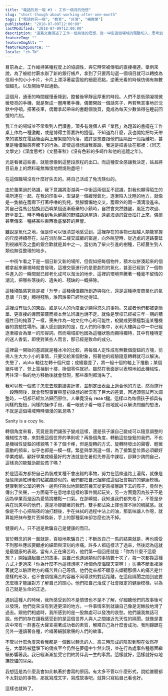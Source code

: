 ```yaml
---
title: "電話的另一端 #3 - 工作一個月的短想"
slug: "short-though-about-working-after-one-month"
tags: ["電話的另一端", "教育", "台灣", "補教業"]
publishedAt: "2018-07-09T12:00:00"
lastModified: "2018-07-09T12:00:00"
description: "這篇文章講述了工作一個月後的短想，從一中街這個場域的殘酷切入，思考到底是什麼導致了這件事，又是什麼蘊釀出了「升學」本身的殘酷氛圍。於最終回歸自身，思考我到底在追尋什麼"
featureImg: ""
featureImgAlt: ""
featureImgSource: ""
locale: "zh-TW"
---
```


目前為止，工作維持某種程度上的協調性，與它時常被傳唱的直接相連。舉例來說，為了被給付薪水辦了新的銀行帳戶，拿到了只要再勾選一個項目就可以轉換為信用卡的小小卡片，卡片上漂浮著星雲般的細密亮點，逆著光看的時候彷彿有無數個細孔。以及開始早起通勤。

這個月，通車的時間緩慢垂降到，飽餐後寧靜且厚重的時段。人們不是低頭凝視微微發亮的手機，就是聚成一圈用著手機，偶爾開啟一個話夾子，再若無其事地於沈默中停頓。搭著夜車，偶爾拿起帶來的書翻個幾頁，竟成為每天少數值得在睡前回憶的片刻。

我工作的場域並不常看到人們讀書，頂多有幾個人把「業務」為題首的書擺在工作桌上作為一種激勵，或是博得主管嘉許的捷徑。不知道為什麼，我也開始把每天帶來的書放在電話後面與上層架間的角落，或許是想要跟他們區隔出一段距離吧，甚至是種優越感奔騰下的行為。即使這樣想讓我害躁，我還是把書放在那裡：《同志文學史》《深度思考》《文藝春秋》《沒有色彩的多崎作和他的巡禮之年》。

光是看著這些書，就能想像到這整段旅程的出口。而這種安全感讓我決定，姑且將目前身上的燃料毫無悔恨地燃燒殆盡吧！

在這個職場沒有什麼好失去的。將自己活成了免洗筷似的。

由於苗栗過於熟識，我下意識將澎湖與一中街這兩個互不認識，對我也顯得陌生的場所連在一起。在我的印象中，澎湖是一個緩慢氧化，逐漸陷入沈睡的地方，就像是一隻躺在簷廊下打著呼嚕的狗兒，雙腳慵懶地交叉，簷廊外的雨一滴滴潑進來。將自己從馬公抽換到西嶼某個逐漸廢棄的小鎮時，自然會突然甦醒，風狂力吹過、野草蔓生、時不時看到毛色鮮麗的野貓跳過屋頂，遠處海濤的聲音拍打上來，偶爾甚至傳來一種將某些東西徹底擊碎的巨響。

雖說是氧化之地，但是你可以很清楚地感受到，這裡存在的事物已超越人類能掌握的尺度持續存在。站在消防隊二樓交誼廳的窗邊，向外眺望時，從近處的道路蔓延到視線所及之盡的銀合歡就是其中之一。當初為了柴火引進的樹種，已經蔓生到人類也無從整理的地步。

一中街乍看之下是一個日新又新的場所，但假如把每個物件，積木似拼湊起來的個體拿起來審視時就會發現，這裡交替進行的是更劇烈的氧化，甚至已經到了一個物件進入的一瞬間就已經老化成可以淘汰的地步。這裡的環境奔騰著一種毫不留情的潮流，把哪些落後的、遺失的、殘缺的一概掃除。

這種殘酷感究竟是被「升學」這種價值觀所創造與強化，還是這種極度商業化的氣息讓「升學」顯得殘酷，誰因誰果已經無從得知。

這裡沒有恆久的東西，或是以人的角度至少顯得悠久的事物。又或者他們都被更簡單、更直接的導因蒙蔽而根本無法辨識也說不定。就像是學校已經被三年一期的積極性目的掩蓋了一樣，喪失作為一地文化中心的可能性，蛻變成更積極製造某種機器的實驗性場所。讓人感到諷刺的是，在人們的印象中，水利大樓與台中一中已經逐漸結合為單一的形容詞。然而場域卻也因為這種狀態而顯得獨特，其中有種特定的迷人香氣，即使對某些人而言，那已經是致命的成分。

這裡最一開始的基調就是種冰冷的比較，將每個人定性成有無數個旋鈕的方塊，彷彿人生大大小小的事情，只要交給某個對象，照著他的經驗隨意轉轉就可以解決。失戀了，alpha 軸往左轉十個尺度；成績變差了，將一組十個的軸上下推動；某個組件壞了，登上電梯到十樓，換個零件就好。雖然在表面足以表現地如此機械性，再往深一點的地方移動後就會發現，那些準則都消失了。

我可以教一個孩子怎麼去規劃讀書計畫，並制定出表面上適合他的方法，然而施行一段時間後，就會發現事實與當初設想的狀況有了巨大的差異，回過頭嘗試再次調整時，一切都已經無法歸回原位。人畢竟沒有 rese t鍵。這樣以為每個孩子都具有同樣的旋鈕，同樣的操作手冊，看一眼孩子看一眼手冊地就可以解決問題的想法，不就是這個場域時時瀰漫的氣息嗎？

Sanity is a cozy lie.

轉個角度來看，究竟是我們讓孩子變成這樣，還是孩子讓自己變成可以隨意調整的機械性方塊，來對應這個世界的準則呢？再換個角度，轉動這些旋鈕的我們，不也是機械性旋鈕的樣貌嗎？多了個卡榫，但是旋轉的方式、旋轉時發出的聲響、輕微震動的頻率，似乎也都是一模一樣。繁星與學測選一個，為了搶繁星位置必須顧好學業成績，顧好學業成績最好的方法就是在暑假先修高中課程，卻鮮少詢問自己，這樣真的能幫助那些孩子嗎？

於是這兩方都把自己偽裝成某種不會出錯的事物，努力在這條道路上漫爬，就像是蛞蝓爬過紅磚後的粘膩痕跡似的。我們都把自己捆綁成這個社會期許的健康模樣。健康到辦公室的另外一邊狗仔隊似地聊起前幾天從更高樓層跳下去的孩子，竟然也傳出了笑聲，一方面毫不在意地拿這樣的事件開起玩笑，另一方面竟因為孩子不是因為學業而是因為愛情跳樓鬆一口氣。在那瞬間，我知道我們都失格了，不管是參與在玩笑中的他們，還是冷靜聽著的我們，雙手都沾染上揮也揮不掉的稠膩感。就像是不小心把隔夜的油打翻後，手在抹拭的過程中沾上的油，那氣味讓人作噁，就算能把抹布整片丟掉換新，手上的那種氣味卻怎麼也洗不掉。

健康的人，只不過是欺騙自己是健康的而已。

習於轉念的另一面就是，百般地欺騙自己；不斷放自己一馬的結果就是，再也感受不到那些應該要顧慮的細節與深刻的疼痛。許多人都這樣活了過來，然後認為這就是最健康的表現。當有人正在痛苦時，他們第一個回應就是：「你為什麼不這麼想？」開始講起自己的故事，說自己也遇過類似的事情數十次了，每一次都靠這種方式才走過來「你為什麼不也這樣想呢？換個角度海闊天空啊！」彷彿不斷重複說著就足以驗證對方的痛苦與自己等價。他們從來都不願意去傾聽那個人的痛苦是什麼樣的形狀，也不會煩惱痛苦的容器不同導致的對話距離，在這段隔閡之間到底要怎麼樣才能讓對方了解自己的關心。他們把自己活成了社會限定的健康模樣，以為自己就是生命的正途。

遇到這種人的時候，我所感受到的不是憤恨也不是不了解，仔細聽他們的故事後可以發現，他們從來沒有到達更深的地方。一件事情來到就讓自己像是泥鰍般地滑了過去。跟他們相處時，我所感到的是一股無處可以發洩的哀愁。他們讓我無話可說。他們的存在讓我感受到的是這個世界人與人之間接近先天性的隔閡。就像是書店中常有一群書在大聲宣揚著成功者的素質，解釋自己為什麼會成功。我則蹲踞在另外一邊讀著各種，吟唱著細膩歌聲的人們的故事。

不管以什麼角度來看我都是一個難以轉念的人，高三時形成的陰影到現在依然存在，大學時被猛擊下的傷痕至今仍然在夢迴中乍然出現，並在行為處事各種層面繼續影響著我。我已經漸漸接受它們終將伴我一生的事實。這樣就好，這樣就好似地撫摸貓的耳朵。

我想這是為什麼我會如此執著於書寫的原因。有太多不管以什麼形式，說給誰聽都不太對勁的事物，那就寫成文字，寫成故事吧，就算只寫給自己看也好。

這樣也就夠了。
